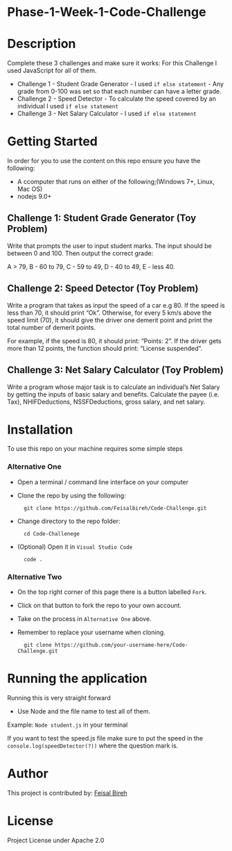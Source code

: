 # Phase-1-Week-1-Code-Challenge

# Description

Complete these 3 challenges and make sure it works:
For this Challenge I used JavaScript for all of them.
- Challenge 1 - Student Grade Generator
        - I used ``if else statement``
        - Any grade from 0-100 was set so that each number can have a letter grade.
- Challenge 2 - Speed Detector
        - To calculate the speed covered by an individual I used ``if else statement``
- Challenge 3 - Net Salary Calculator
        - I used ``if else statement``

# Getting Started
In order for you to use the content on this repo ensure you have the following:

- A ccomputer that runs on either of the following;(Windows 7+, Linux, Mac OS)
- nodejs 9.0+

## Challenge 1: Student Grade Generator (Toy Problem)

Write that prompts the user to input student marks. The input should be between 0 and 100. Then output the correct grade: 

A > 79, B - 60 to 79, C -  59 to 49, D - 40 to 49, E - less 40.


## Challenge 2: Speed Detector (Toy Problem)

Write a program that takes as input the speed of a car e.g 80. If the speed is less than 70, it should print “Ok”. Otherwise, for every 5 km/s above the speed limit (70), it should give the driver one demerit point and print the total number of demerit points.

For example, if the speed is 80, it should print: “Points: 2”. If the driver gets more than 12 points, the function should print: “License suspended”.

## Challenge 3: Net Salary Calculator (Toy Problem)

Write a program whose major task is to calculate an individual’s Net Salary by getting the inputs of basic salary and benefits. Calculate the payee (i.e. Tax), NHIFDeductions, NSSFDeductions, gross salary, and net salary. 

# Installation

To use this repo on your machine requires some simple steps

### Alternative One
- Open a terminal / command line interface on your computer
- Clone the repo by using the following:

        git clone https://github.com/Feisalbireh/Code-Challenge.git

- Change directory to the repo folder:

        cd Code-Challenege

- (Optional) Open it in ``Visual Studio Code``

        code .

### Alternative Two

- On the top right corner of this page there is a button labelled ``Fork``.
- Click on that button to fork the repo to your own account.
- Take on the process in ``Alternative One`` above.
- Remember to replace your username when cloning.

        git clone https://github.com/your-username-here/Code-Challenge.git

# Running the application 

Running this is very straight forward

- Use Node and the file name to test all of them.

Example: ``Node student.js`` in your terminal

If you want to test the speed.js file make sure to put the speed in the ``console.log(speedDetector(?))`` where the question mark is.


# Author

This project is contributed by: 
[Feisal Bireh](https://github.com/Feisalbireh)

# License 
Project License under Apache 2.0








